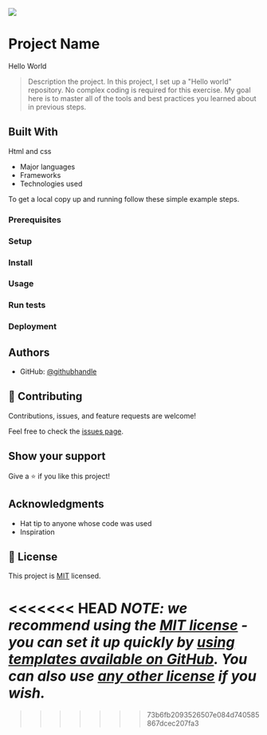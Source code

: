 ![](https://img.shields.io/badge/Microverse-blueviolet)

# Project Name
Hello World
> Description the project.
In this project, I set up a "Hello world" repository. No complex coding is required for this exercise. My goal here is to master all of the tools and best practices you learned about in previous steps.

## Built With
Html and css
- Major languages
- Frameworks
- Technologies used








To get a local copy up and running follow these simple example steps.

### Prerequisites

### Setup

### Install

### Usage

### Run tests

### Deployment



## Authors


- GitHub: [@githubhandle](https://github.com/alicemirigo92)

## 🤝 Contributing

Contributions, issues, and feature requests are welcome!

Feel free to check the [issues page](../../issues/).

## Show your support

Give a ⭐️ if you like this project!

## Acknowledgments

- Hat tip to anyone whose code was used
- Inspiration


## 📝 License

This project is [MIT](./LICENSE) licensed.

<<<<<<< HEAD
_NOTE: we recommend using the [MIT license](https://choosealicense.com/licenses/mit/) - you can set it up quickly by [using templates available on GitHub](https://docs.github.com/en/communities/setting-up-your-project-for-healthy-contributions/adding-a-license-to-a-repository). You can also use [any other license](https://choosealicense.com/licenses/) if you wish._
=======

>>>>>>> 73b6fb2093526507e084d740585867dcec207fa3
